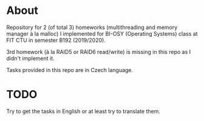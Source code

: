 # About

Repository for 2 (of total 3) homeworks (multithreading and memory manager à la malloc)
I implemented for BI-OSY (Operating Systems) class at FIT CTU in semester B192 (2019/2020).

3rd homework (à la RAID5 or RAID6 read/write) is missing in this repo as I didn't implement it.

Tasks provided in this repo are in Czech language.

# TODO

Try to get the tasks in English or at least try to translate them.
